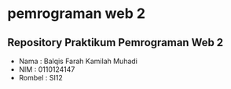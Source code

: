 # pemrograman web 2

## Repository Praktikum Pemrograman Web 2

- Nama : Balqis Farah Kamilah Muhadi
- NIM : 0110124147
- Rombel : SI12

